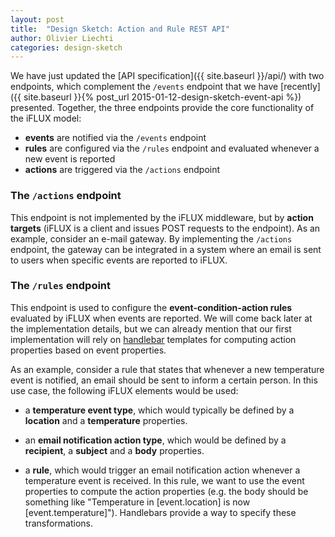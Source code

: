 ```yaml
---
layout: post
title:  "Design Sketch: Action and Rule REST API"
author: Olivier Liechti
categories: design-sketch
---
```


We have just updated the [API specification]({{ site.baseurl }}/api/) with two endpoints, which complement the `/events` endpoint that we have [recently]({{ site.baseurl }}{% post_url 2015-01-12-design-sketch-event-api %}) presented. Together, the three endpoints provide the core functionality of the iFLUX model:

* **events** are notified via the `/events` endpoint
* **rules** are configured via the `/rules` endpoint and evaluated whenever a new event is reported
* **actions** are triggered via the `/actions` endpoint


### The `/actions` endpoint

This endpoint is not implemented by the iFLUX middleware, but by **action targets** (iFLUX is a client and issues POST requests to the endpoint). As an example, consider an e-mail gateway. By implementing the `/actions` endpoint, the gateway can be integrated in a system where an email is sent to users when specific events are reported to iFLUX.

### The `/rules` endpoint

This endpoint is used to configure the **event-condition-action rules** evaluated by iFLUX when events are reported. We will come back later at the implementation details, but we can already mention that our first implementation will rely on [handlebar](http://handlebarsjs.com/) templates for computing action properties based on event properties.

As an example, consider a rule that states that whenever a new temperature event is notified, an email should be sent to inform a certain person. In this use case, the following iFLUX elements would be used:

* a **temperature event type**, which would typically be defined by a **location** and a **temperature** properties.

* an **email notification action type**, which would be defined by a **recipient**, a **subject** and a **body** properties.

* a **rule**, which would trigger an email notification action whenever a temperature event is received. In this rule, we want to use the event properties to compute the action properties (e.g. the body should be something like "Temperature in [event.location] is now [event.temperature]"). Handlebars provide a way to specify these transformations.


